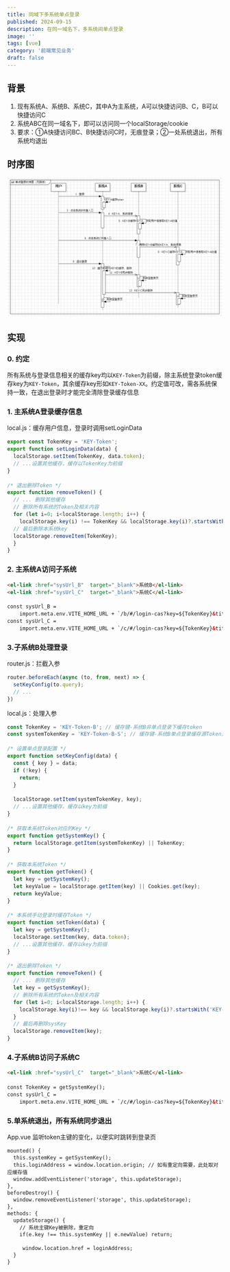 ```yaml
---
title: 同域下多系统单点登录
published: 2024-09-15
description: 在同一域名下，多系统间单点登录
image: ''
tags: [vue]
category: '前端常见业务'
draft: false 
---
```

## 背景
1. 现有系统A、系统B、系统C，其中A为主系统，A可以快捷访问B、C，B可以快捷访问C
2. 系统ABC在同一域名下，即可以访问同一个localStorage/cookie
3. 要求：①A快捷访问BC、B快捷访问C时，无痕登录；②一处系统退出，所有系统均退出

## 时序图
![单点登录时序图](同域下多系统单点登录-时序图.png)


## 实现
### 0. 约定
所有系统与登录信息相关的缓存key均以`KEY-Token`为前缀，除主系统登录token缓存key为`KEY-Token`，其余缓存key形如`KEY-Token-XX`。约定值可改，需各系统保持一致，在退出登录时才能完全清除登录缓存信息

### 1. 主系统A登录缓存信息
local.js：缓存用户信息，登录时调用setLoginData
```js
export const TokenKey = 'KEY-Token';
export function setLoginData(data) {
  localStorage.setItem(TokenKey, data.token);
  // ...设置其他缓存，缓存以TokenKey为前缀
}

/* 退出删除Token */
export function removeToken() {
  // ... 删除其他缓存
  // 删除所有系统的Token及相关内容
  for (let i=0; i<localStorage.length; i++) {
    localStorage.key(i) !== TokenKey && localStorage.key(i)?.startsWith(TokenKey) && localStorage.removeItem(key);
  // 最后删除本系统key
  localStorage.removeItem(TokenKey);
  }
}
```
### 2. 主系统A访问子系统
```html
<el-link :href="sysUrl_B"  target="_blank">系统B</el-link>
<el-link :href="sysUrl_C"  target="_blank">系统C</el-link>

const sysUrl_B =
    import.meta.env.VITE_HOME_URL + `/b/#/login-cas?key=${TokenKey}&title=${title}`;
const sysUrl_C =
    import.meta.env.VITE_HOME_URL + `/c/#/login-cas?key=${TokenKey}&title=${title}`;

```
### 3.子系统B处理登录
router.js：拦截入参
```js
router.beforeEach(async (to, from, next) => {
  setKeyConfig(to.query);
  // ... 
})
```
local.js：处理入参
```js
const TokenKey = 'KEY-Token-B'; // 缓存键-系统B非单点登录下缓存token
const systemTokenKey = 'KEY-Token-B-S'; // 缓存键-系统B单点登录缓存源Token对应的Key

/* 设置单点登录配置 */
export function setKeyConfig(data) {
  const { key } = data;
  if (!key) {
    return;
  }

  localStorage.setItem(systemTokenKey, key);
  // ...设置其他缓存，缓存以key为前缀
}

/* 获取本系统Token对应的Key */
export function getSystemKey() {
  return localStorage.getItem(systemTokenKey) || TokenKey;
}

/* 获取本系统Token */
export function getToken() {
  let key = getSystemKey();
  let keyValue = localStorage.getItem(key) || Cookies.get(key);
  return keyValue;
}

/* 本系统手动登录时缓存Token */
export function setToken(data) {
  let key = getSystemKey();
  localStorage.setItem(key, data.token);
  // ...设置其他缓存，缓存以key为前缀
}

/* 退出删除Token */
export function removeToken() {
  // ... 删除其他缓存
  let key = getSystemKey();
  // 删除所有系统的Token及相关内容
  for (let i=0; i<localStorage.length; i++) {
    localStorage.key(i)!== key && localStorage.key(i)?.startsWith('KEY-Token') && localStorage.removeItem(key);
  }
  // 最后再删除sysKey
  localStorage.removeItem(key);
}
```
### 4.子系统B访问子系统C
```html
<el-link :href="sysUrl_C"  target="_blank">系统C</el-link>

const TokenKey = getSystemKey();
const sysUrl_C =
    import.meta.env.VITE_HOME_URL + `/c/#/login-cas?key=${TokenKey}&title=${title}`;

```
### 5.单系统退出，所有系统同步退出
App.vue 监听token主键的变化，以便实时跳转到登录页
```
mounted() {
  this.systemKey = getSystemKey();
  this.loginAddress = window.location.origin; // 如有重定向需要，此处取对应缓存值
  window.addEventListener('storage', this.updateStorage);
},
beforeDestroy() {
  window.removeEventListener('storage', this.updateStorage);
},
methods: {
  updateStorage() {
    // 系统主键Key被删除，重定向
    if(e.key !== this.systemKey || e.newValue) return;

     window.location.href = loginAddress; 
  }
}
```
